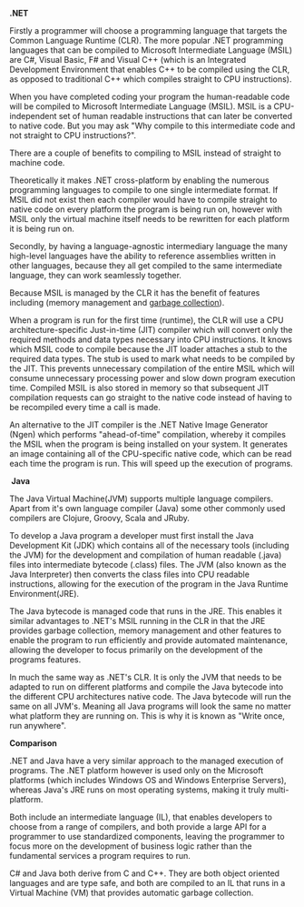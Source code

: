 <strong>.NET</strong>

Firstly a programmer will choose a programming language that targets the Common Language Runtime (CLR). The more popular .NET programming languages that can be compiled to Microsoft Intermediate Language (MSIL) are C#, Visual Basic, F# and Visual C++ (which is an Integrated Development Environment that enables C++ to be compiled using the CLR, as opposed to traditional C++ which compiles straight to CPU instructions).

When you have completed coding your program the human-readable code will be compiled to Microsoft Intermediate Language (MSIL). MSIL is a CPU-independent set of human readable instructions that can later be converted to native code. But you may ask "Why compile to this intermediate code and not straight to CPU instructions?".

There are a couple of benefits to compiling to MSIL instead of straight to machine code.

Theoretically it makes .NET cross-platform by enabling the numerous programming languages to compile to one single intermediate format. If MSIL did not exist then each compiler would have to compile straight to native code on every platform the program is being run on, however with MSIL only the virtual machine itself needs to be rewritten for each platform it is being run on.

Secondly, by having a language-agnostic intermediary language the many high-level languages have the ability to reference assemblies written in other languages, because they all get compiled to the same intermediate language, they can work seamlessly together.

Because MSIL is managed by the CLR it has the benefit of features including (memory management and <a title="Garbage Collection" href="http://chrismepham.co.uk/blog/certification/ocajp/ocajp-revision-what-is-garbage-collection/">garbage collection</a>).

When a program is run for the first time (runtime), the CLR will use a CPU architecture-specific Just-in-time (JIT) compiler which will convert only the required methods and data types necessary into CPU instructions. It knows which MSIL code to compile because the JIT loader attaches a stub to the required data types. The stub is used to mark what needs to be compiled by the JIT. This prevents unnecessary compilation of the entire MSIL which will consume unnecessary processing power and slow down program execution time. Compiled MSIL is also stored in memory so that subsequent JIT compilation requests can go straight to the native code instead of having to be recompiled every time a call is made.

An alternative to the JIT compiler is the .NET Native Image Generator (Ngen) which performs "ahead-of-time" compilation, whereby it compiles the MSIL when the program is being installed on your system. It generates an image containing all of the CPU-specific native code, which can be read each time the program is run. This will speed up the execution of programs.

<strong> Java</strong>

The Java Virtual Machine(JVM) supports multiple language compilers. Apart from it's own language compiler (Java) some other commonly used compilers are Clojure, Groovy, Scala and JRuby.

To develop a Java program a developer must first install the Java Development Kit (JDK) which contains all of the necessary tools (including the JVM) for the development and compilation of human readable (.java) files into intermediate bytecode (.class) files. The JVM (also known as the Java Interpreter) then converts the class files into CPU readable instructions, allowing for the execution of the program in the Java Runtime Environment(JRE).

The Java bytecode is managed code that runs in the JRE. This enables it similar advantages to .NET's MSIL running in the CLR in that the JRE provides garbage collection, memory management and other features to enable the program to run efficiently and provide automated maintenance, allowing the developer to focus primarily on the development of the programs features.

In much the same way as .NET's CLR. It is only the JVM that needs to be adapted to run on different platforms and compile the Java bytecode into the different CPU architectures native code. The Java bytecode will run the same on all JVM's. Meaning all Java programs will look the same no matter what platform they are running on. This is why it is known as "Write once, run anywhere".

<strong>Comparison</strong>

.NET and Java have a very similar approach to the managed execution of programs. The .NET platform however is used only on the Microsoft platforms (which includes Windows OS and Windows Enterprise Servers), whereas Java's JRE runs on most operating systems, making it truly multi-platform.

Both include an intermediate language (IL), that enables developers to choose from a range of compilers, and both provide a large API for a programmer to use standardized components, leaving the programmer to focus more on the development of business logic rather than the fundamental services a program requires to run.

C# and Java both derive from C and C++. They are both object oriented languages and are type safe, and both are compiled to an IL that runs in a Virtual Machine (VM) that provides automatic garbage collection.

&nbsp;

&nbsp;
